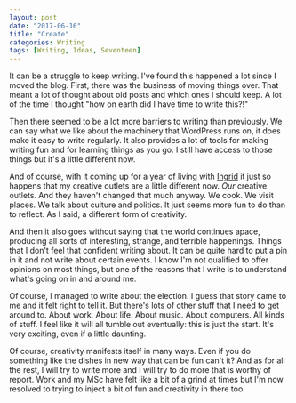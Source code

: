 ```yaml
---
layout: post
date: "2017-06-16"
title: "Create"
categories: Writing
tags: [Writing, Ideas, Seventeen]
---
```

It can be a struggle to keep writing. I've found this happened a lot since I moved the blog. First, there was  the business of moving things over. That meant a lot of thought about old posts and which ones I should keep. A lot of the time I thought "how on earth did I have time to write this?!"

Then there seemed to be a lot more barriers to writing than previously. We can say what we like about the machinery that WordPress runs on, it does make it easy to write regularly. It also provides a lot of tools for making writing fun and for learning things as you go. I still have access to those things but it's a little different now.

And of course, with it coming up for a year of living with [Ingrid](http://www.sustainabilityingrid.com/ingystravelog/) it just so happens that my creative outlets are a little different now. *Our* creative outlets. And  they haven't changed that much anyway. We cook. We visit places. We talk about culture and politics. It just seems more fun to do than to reflect. As I said, a different form of creativity.

And then it also goes without saying that the world continues apace, producing all sorts of interesting, strange, and terrible happenings. Things that I don't feel that confident writing about. It can be quite hard to put a pin in it and not write about certain events. I know I'm not qualified to offer opinions on most things, but one of the reasons that I write is to understand what's going on in and around me. 

Of course, I managed to write about the election. I guess that story came to me and it felt right to tell it. But there's lots of other stuff that I need to get around to. About work. About life. About music. About computers. All kinds of stuff. I feel like it will all tumble out eventually: this is just the start. It's very exciting, even if a little daunting.

Of course, creativity manifests itself in many ways. Even if you do something like the dishes in new way that can be fun can't it? And as for all the rest, I will try to write more and I will try to do more that is worthy of  report. Work and my MSc have felt like a bit of a grind at times but I'm now resolved to trying to inject a bit of fun and creativity in there too.